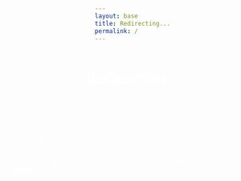 ```yaml
---
layout: base
title: Redirecting...
permalink: /
---
```


# Redirecting...

This page is available in multiple languages. 

It should be redirecting you automatically, but if not, please choose a language below

{% for language in site.data.languages %}
[{{ language.name }}]({{ language.link }})
{% endfor %}

<style>
body {
	display: flex;
	align-items: center;
	justify-content: center;
	flex-direction: column;
	min-height: 100vh;
	color: white;
	background-image: url("/img/banner.jpg");
	background-size: cover;

}

a {
	text-decoration: inherit;
	color: inherit;
}
</style>

<script>
	let language = navigator.language || navigator.userLanguage;
	switch (language) {
		{% for language in site.data.languages %}
		case '{{ language.iso }}':
			document.location.href = '{{ language.link }}';
			break;
		{% endfor %}
		default:
			document.location.href = "/en";
	}
</script>
